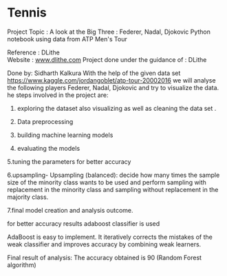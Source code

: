 # Tennis
Project Topic : A look at the Big Three : Federer, Nadal, Djokovic
Python notebook using data from ATP Men's Tour 

Reference : DLithe  
Website : www.dlithe.com
Project done under the 
guidance of : DLithe

Done by: Sidharth Kalkura
With the help of the given data set https://www.kaggle.com/jordangoblet/atp-tour-20002016
we will analyse the following players Federer, Nadal, Djokovic and try to visualize the data.
he steps involved in the project are:

1. exploring the dataset also visualizing as well as cleaning the data set .

2. Data preprocessing

3. building machine learning models

4. evaluating the models

5.tuning the parameters for better accuracy

6.upsampling- Upsampling (balanced): decide how many times the sample size of the minority class wants to be used and perform sampling with replacement in the minority class and sampling without replacement in the majority class.

7.final model creation and analysis outcome.

for better accuracy results adaboost classifier is used

AdaBoost is easy to implement. It iteratively corrects the mistakes of the weak classifier and improves accuracy by combining weak learners.



Final result of analysis:
The accuracy obtained is 90 (Random Forest algorithm)
